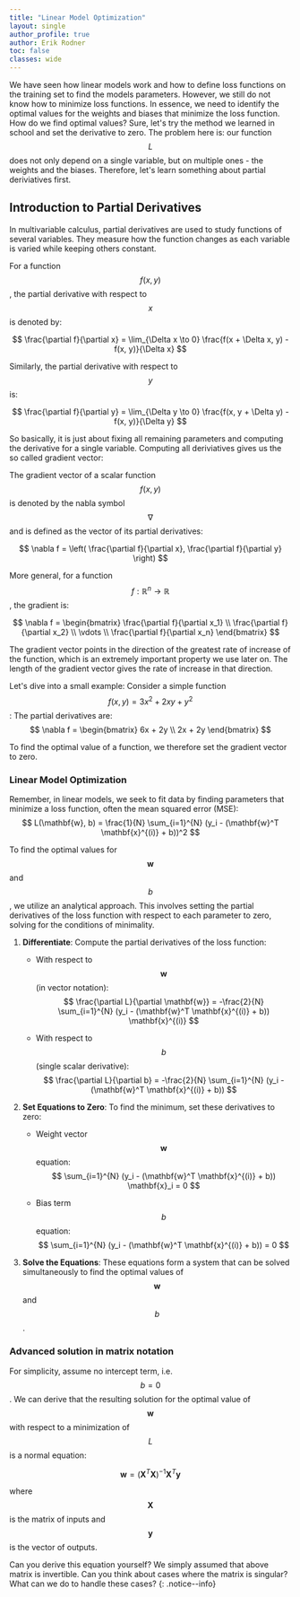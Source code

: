 ```yaml
---
title: "Linear Model Optimization"
layout: single
author_profile: true
author: Erik Rodner
toc: false
classes: wide
---
```


We have seen how linear models work and how to define loss functions on the training set
to find the models parameters. However, we still do not know how to minimize loss functions.
In essence, we need to identify the optimal values for the weights and biases that minimize the loss function. 
How do we find optimal values? Sure, let's try the method we learned in school and set the derivative to zero.
The problem here is: our function $$L$$ does not only depend on a single variable, but on multiple ones - the weights and the biases. Therefore, let's learn something about partial deriviatives first.


## Introduction to Partial Derivatives

In multivariable calculus, partial derivatives are used to study functions of several variables. They measure how the function changes as each variable is varied while keeping others constant.

For a function $$ f(x, y) $$, the partial derivative with respect to $$ x $$ is denoted by:

$$
\frac{\partial f}{\partial x} = \lim_{\Delta x \to 0} \frac{f(x + \Delta x, y) - f(x, y)}{\Delta x}
$$

Similarly, the partial derivative with respect to $$ y $$ is:

$$
\frac{\partial f}{\partial y} = \lim_{\Delta y \to 0} \frac{f(x, y + \Delta y) - f(x, y)}{\Delta y}
$$

So basically, it is just about fixing all remaining parameters and computing the derivative for a single
variable. Computing all deriviatives gives us the so called gradient vector:

The gradient vector of a scalar function $$ f(x, y) $$ is denoted by the nabla symbol $$ \nabla $$ and is defined as the vector of its partial derivatives:

$$
\nabla f = \left( \frac{\partial f}{\partial x}, \frac{\partial f}{\partial y} \right)
$$

More general, for a function $$ f: \mathbb{R}^n \to \mathbb{R} $$, the gradient is:

$$
\nabla f = \begin{bmatrix} \frac{\partial f}{\partial x_1} \\ \frac{\partial f}{\partial x_2} \\ \vdots \\ \frac{\partial f}{\partial x_n} \end{bmatrix}
$$

The gradient vector points in the direction of the greatest rate of increase of the function, which
is an extremely important property we use later on. The length of the gradient vector gives the rate of increase in that direction.

Let's dive into a small example: Consider a simple function $$ f(x, y) = 3x^2 + 2xy + y^2 $$:
The partial derivatives are:
$$
\nabla f = \begin{bmatrix} 6x + 2y \\ 2x + 2y \end{bmatrix}
$$

To find the optimal value of a function, we therefore set the gradient vector to zero.

### Linear Model Optimization

Remember, in linear models, we seek to fit data by finding parameters that minimize a loss function, often the mean squared error (MSE):
$$
L(\mathbf{w}, b) = \frac{1}{N} \sum_{i=1}^{N} (y_i - (\mathbf{w}^T \mathbf{x}^{(i)} + b))^2
$$

To find the optimal values for $$ \mathbf{w} $$ and $$ b $$, we utilize an analytical approach. This involves setting the partial derivatives of the loss function with respect to each parameter to zero, solving for the conditions of minimality.

1. **Differentiate**: Compute the partial derivatives of the loss function:

   - With respect to $$ \mathbf{w} $$ (in vector notation):
     $$
     \frac{\partial L}{\partial \mathbf{w}} = -\frac{2}{N} \sum_{i=1}^{N} (y_i - (\mathbf{w}^T \mathbf{x}^{(i)} + b)) \mathbf{x}^{(i)}
     $$

   - With respect to $$ b $$ (single scalar derivative):
     $$
     \frac{\partial L}{\partial b} = -\frac{2}{N} \sum_{i=1}^{N} (y_i - (\mathbf{w}^T \mathbf{x}^{(i)} + b))
     $$

2. **Set Equations to Zero**: To find the minimum, set these derivatives to zero:

   - Weight vector $$ \mathbf{w} $$ equation:
     $$
     \sum_{i=1}^{N} (y_i - (\mathbf{w}^T \mathbf{x}^{(i)} + b)) \mathbf{x}_i = 0
     $$

   - Bias term $$ b $$ equation:
     $$
     \sum_{i=1}^{N} (y_i - (\mathbf{w}^T \mathbf{x}^{(i)} + b)) = 0
     $$

3. **Solve the Equations**: These equations form a system that can be solved simultaneously to find the optimal values of $$ \mathbf{w} $$ and $$ b $$.

### Advanced solution in matrix notation

For simplicity, assume no intercept term, i.e. $$ b = 0 $$.
We can derive that the resulting solution for the optimal value of $$\mathbf{w}$$ with
respect to a minimization of $$L$$ is a normal equation:

  $$
  \mathbf{w} = (\mathbf{X}^T \mathbf{X})^{-1} \mathbf{X}^T \mathbf{y}
  $$

where $$ \mathbf{X} $$ is the matrix of inputs and $$ \mathbf{y} $$ is the vector of outputs.

Can you derive this equation yourself? 
We simply assumed that above matrix is invertible. Can you think about cases where the matrix is singular?
What can we do to handle these cases?
{: .notice--info}


